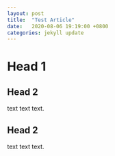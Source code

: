 ```yaml
---
layout: post
title:  "Test Article"
date:   2020-08-06 19:19:00 +0800
categories: jekyll update
---
```

# Head 1
## Head 2
text text text.
## Head 2
text text text.
